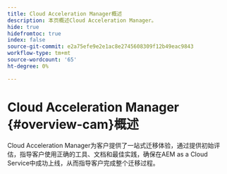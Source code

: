 ```yaml
---
title: Cloud Acceleration Manager概述
description: 本页概述Cloud Acceleration Manager。
hide: true
hidefromtoc: true
index: false
source-git-commit: e2a75efe9e2e1ac8e2745608309f12b49eac9843
workflow-type: tm+mt
source-wordcount: '65'
ht-degree: 0%

---
```



# Cloud Acceleration Manager {#overview-cam}概述

Cloud Acceleration Manager为客户提供了一站式迁移体验，通过提供初始评估，指导客户使用正确的工具、文档和最佳实践，确保在AEM as a Cloud Service中成功上线，从而指导客户完成整个迁移过程。